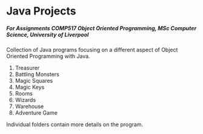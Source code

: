 # Java Projects
##### For Assignments COMP517 Object Oriented Programming, MSc Computer Science, University of Liverpool

Collection of Java programs focusing on a different aspect of Object Oriented Programming with Java.

1. Treasurer
2. Battling Monsters
3. Magic Squares
4. Magic Keys
5. Rooms
6. Wizards
7. Warehouse
8. Adventure Game

Individual folders contain more details on the program.

